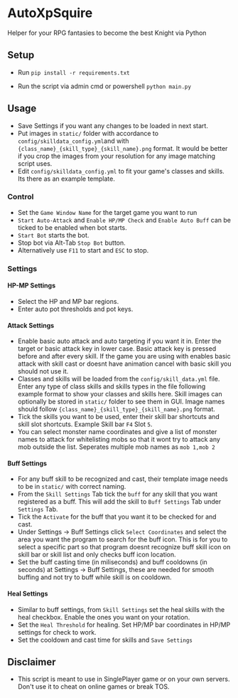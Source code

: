# AutoXpSquire

Helper for your RPG fantasies to become the best Knight via Python

## Setup

- Run `pip install -r requirements.txt`

- Run the script via admin cmd or powershell  `python main.py`

## Usage
- Save Settings if you want any changes to be loaded in next start.
- Put images in  `static/` folder with accordance to `config/skilldata_config.yml`and with `{class_name}_{skill_type}_{skill_name}.png` format. It would be better if you crop the images from your resolution for any image matching script uses.
- Edit `config/skilldata_config.yml` to fit your game's classes and skills. Its there as an example template.

### Control 
- Set the `Game Window Name` for the target game you want to run
- `Start Auto-Attack` and `Enable HP/MP Check` and `Enable Auto Buff` can be ticked to be enabled when bot starts.
- `Start Bot` starts the bot.
- Stop bot via Alt-Tab `Stop Bot` button.
- Alternatively use `F11` to start and `ESC` to stop.

### Settings

#### HP-MP Settings
- Select the HP and MP bar regions.
- Enter auto pot thresholds and pot keys.

#### Attack Settings
- Enable basic auto attack and auto targeting if you want it in. Enter the target or basic attack key in lower case. Basic attack key is pressed before and after every skill. If the game you are using with enables basic attack with skill cast or doesnt have animation cancel with basic skill you should not use it.
- Classes and skills will be loaded from the `config/skill_data.yml` file. Enter any type of class skills and skills types in the file following example format to show your classes and skills here. Skill images can optionally be stored in `static/` folder to see them in GUI. Image names should follow `{class_name}_{skill_type}_{skill_name}.png` format.
- Tick the skills you want to be used, enter their skill bar shortcuts and skill slot shortcuts. Example Skill bar `F4` Slot `5`.
- You can select monster name coordinates and give a list of monster names to attack for whitelisting mobs so that it wont try to attack any mob outside the list. Seperates multiple mob names as `mob 1,mob 2`

#### Buff Settings
- For any buff skill to be recognized and cast, their template image needs to be in `static/` with correct naming.
- From the `Skill Settings` Tab tick the `buff` for any skill that you want registered as a buff. This will add the skill to `Buff Settings` Tab under `Settings` Tab.
- Tick the `Activate` for the buff that you want it to be checked for and cast.
- Under Settings -> Buff Settings click `Select Coordinates` and select the area you want the program to search for the buff icon. This is for you to select a specific part so that program doesnt recognize buff skill icon on skill bar or skill list and only checks buff icon location.
- Set the buff casting time (in miliseconds) and buff cooldowns (in seconds) at Settings -> Buff Settings, these are needed for smooth buffing and not try to buff while skill is on cooldown.

#### Heal Settings
- Similar to buff settings, from `Skill Settings` set the heal skills with the heal checkbox. Enable the ones you want on your rotation.
- Set the `Heal Threshold` for healing. Set HP/MP bar coordinates in HP/MP settings for check to work.
- Set the cooldown and cast time for skills and `Save Settings`

## Disclaimer
- This script is meant to use in SinglePlayer game or on your own servers. Don't use it to cheat on online games or break TOS.
